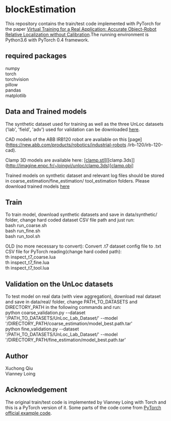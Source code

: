 # blockEstimation
This repository contains the train/test code implemented with PyTorch for the paper [Virtual Training for a Real Application: Accurate Object-Robot Relative Localization without Calibration](http://imagine.enpc.fr/~loingvi/unloc/).The running environment is Python3.6 with PyTorch 0.4 framework. 

## required packages
numpy  
torch  
torchvision  
pillow  
pandas  
matplotlib

## Data and Trained models
The synthetic dataset used for training as well as the three UnLoc datasets ('lab', 'field', 'adv') used for validation 
can be downloaded [here](https://zenodo.org/record/2563622#.XJ0CYB2nGbk).

CAD models of the ABB IRB120 robot are available on this [page](https://new.abb.com/products/robotics/industrial-robots
/irb-120/irb-120-cad).

Clamp 3D models are available here: [[clamp.stl]](http://imagine.enpc.fr/~loingvi/unloc/clamp.stl)[[clamp.3ds]]
(http://imagine.enpc.fr/~loingvi/unloc/clamp.3ds)[[clamp.obj]](http://imagine.enpc.fr/~loingvi/unloc/clamp.obj)

Trained models on synthetic dataset and relevant log files should be stored in coarse_estimation/fine_estimation/
tool_estimation folders. Please download trained models [here](https://drive.google.com/drive/folders/1GkrOTrt3pOo5A7OTzv7_Rg2-l0mtDOqh?usp=sharing)  

## Train
To train model, download synthetic datasets and save in data/synthetic/ folder,
change hard coded dataset CSV file path and just run:    
bash run_coarse.sh   
bash run_fine.sh   
bash run_tool.sh   

OLD (no more necessary to convert):
Convert .t7 dataset config file to .txt CSV file for PyTorch reading(change hard coded path):   
th inspect_t7_coarse.lua   
th inspect_t7_fine.lua   
th inspect_t7_tool.lua  
 
## Validation on the UnLoc datasets
To test model on real data (with view aggregation), download real dataset 
and save in data/real/ folder, change PATH_TO_DATASETS and 
DIRECTORY_PATH in the following commands and run:  
python coarse_validation.py --dataset '/PATH_TO_DATASETS/UnLoc_Lab_Dataset/' 
--model '/DIRECTORY_PATH/coarse_estimation/model_best.path.tar'  
python fine_validation.py --dataset '/PATH_TO_DATASETS/UnLoc_Lab_Dataset/' 
--model '/DIRECTORY_PATH/fine_estimation/model_best.path.tar' 

## Author
Xuchong Qiu  
Vianney Loing 

## Acknowledgement
The original train/test code is implemented by Vianney Loing with Torch and this is 
a PyTorch version of it. Some parts of the code come from  [PyTorch official example code](https://github.com/pytorch/examples/tree/master/imagenet).
